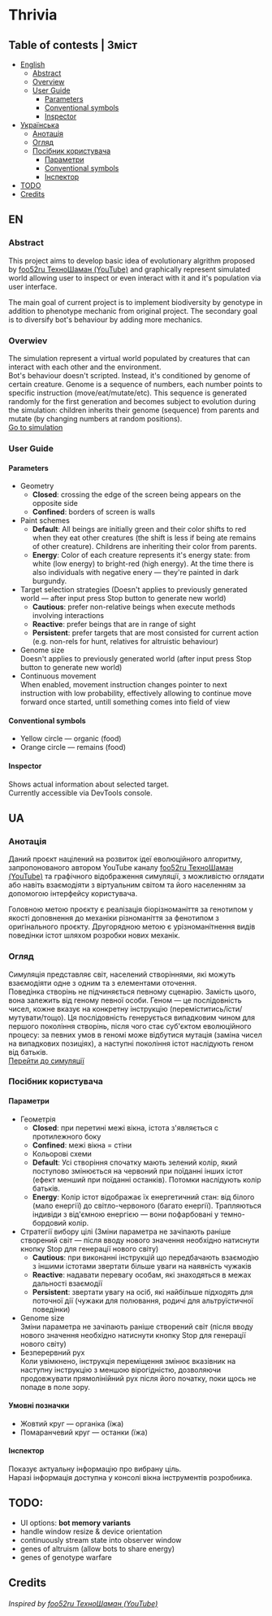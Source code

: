 # Thrivia

## Table of contests | Зміст
- [English](#en)
	- [Abstract](#abstract)
	- [Overview](#overwiev)
	- [User Guide](#user-guide)
		- [Parameters](#parameters)
		- [Conventional symbols](#conventional-symbols)
		- [Inspector](#inspector)
- [Українська](#ua)
	- [Анотація](#анотація)
	- [Огляд](#огляд)
	- [Посібник користувача](#посібник-користувача)
		- [Параметри](#параметри)
		- [Conventional symbols](#умовні-позначки)
		- [Інспектор](#інспектор)
- [TODO](#todo)
- [Credits](#credits)

## EN
### Abstract
This project aims to develop basic idea of evolutionary algrithm proposed by [foo52ru ТехноШаман (YouTube)](https://www.youtube.com/c/foo52ru) and graphically represent simulated world allowing user to inspect or even interact with it and it's population via user interface.

The main goal of current project is to implement biodiversity by genotype in addition to phenotype mechanic from original project. 
The secondary goal is to diversify bot's behaviour by adding more mechanics.

### Overwiev
The simulation represent a virtual world populated by creatures that can interact with each other and the environment.  
Bot's behaviour doesn't scripted. Instead, it's conditioned by genome of certain creature. Genome is a sequence of numbers,
each number points to specific instruction (move/eat/mutate/etc). This sequence is generated randomly for the first generation
and becomes subject to evolution during the simulation: children inherits their genome (sequence) from parents and mutate (by changing numbers at random positions).  
[Go to simulation](https://muramatkuskov.github.io/Thrivia/)


### User Guide
#### Parameters
- Geometry
	- **Closed**: crossing the edge of the screen being appears on the opposite side
	- **Confined**: borders of screen is walls
- Paint schemes
	- **Default**: All beings are initially green and their color shifts to red when they eat other creatures (the shift is less if being ate remains of other creature). Childrens are inheriting their color from parents.
	- **Energy**: Color of each creature represents it's energy state: from white (low energy) to bright-red (high energy). At the time there is also individuals with negative enery — they're painted in dark burgundy.
- Target selection strategies (Doesn't applies to previously generated world — after input press Stop button to generate new world)
	- **Cautious**: prefer non-relative beings when execute methods involving interactions
	- **Reactive**: prefer beings that are in range of sight
	- **Persistent**: prefer targets that are most consisted for current action (e.g. non-rels for hunt, relatives for altruistic behaviour)
- Genome size  
	Doesn't applies to previously generated world (after input press Stop button to generate new world)
- Continuous movement  
	When enabled, movement instruction changes pointer to next instruction with low probability,
	effectively allowing to continue move forward once started,
	untill something comes into field of view

#### Conventional symbols
- Yellow circle — organic (food)  
- Orange circle — remains (food)

#### Inspector
Shows actual information about selected target.  
Currently accessible via DevTools console.

## UA
### Анотація
Даний проєкт націлений на розвиток ідеї еволюційного алгоритму, запропонованого автором YouTube каналу [foo52ru ТехноШаман (YouTube)](https://www.youtube.com/c/foo52ru) та графічного відображення симуляції, з можливістю оглядати або навіть взаємодіяти з віртуальним світом та його населенням за допомогою інтерфейсу користувача.

Головною метою проєкту є реалізація біорізноманіття за генотипом у якості доповнення до механіки різноманіття за фенотипом з оригінального проєкту.
Другорядною метою є урізноманітнення видів поведінки істот шляхом розробки нових механік.

### Огляд
Симуляція представляє світ, населений створіннями, які можуть взаємодіяти одне з одним та з елементами оточення.  
Поведінка створінь не підчиняється певному сценарію. Замість цього, вона залежить від геному певної особи. Геном — це
послідовність чисел, кожне вказує на конкретну інструкцію (переміститись/їсти/мутувати/тощо). Ця послідовність генерується випадковим чином
для першого покоління створінь, після чого стає суб'єктом еволюційного процесу: за певних умов в геномі може відбутися мутація (заміна чисел на випадкових позиціях),
а наступні покоління істот наслідують геном від батьків.  
[Перейти до симуляції](https://muramatkuskov.github.io/Thrivia/)

### Посібник користувача
#### Параметри
- Геометрія
	- **Closed**: при перетині межі вікна, істота з'являється с протилежного боку
	- **Confined**: межі вікна = стіни
	- Кольорові схеми
	- **Default**: Усі створіння спочатку мають зелений колір, який поступово змінюється на червоний при поїданні інших істот (ефект менший при поїданні останків). Потомки наслідують колір батьків.
	- **Energy**: Колір істот відображає їх енергетичний стан: від білого (мало енергії) до світло-червоного (багато енергії). Трапляються індивіди з від'ємною енергією — вони пофарбовані у темно-бордовий колір.
- Стратегії вибору цілі (Зміни параметра не зачіпають раніше створений світ — після вводу нового значення необхідно натиснути кнопку Stop для генерації нового світу)
	- **Cautious**: при виконанні інструкцій що передбачають взаємодію з іншими істотами звертати більше уваги на наявність чужаків
	- **Reactive**: надавати перевагу особам, які знаходяться в межах дальності взаємодії
	- **Persistent**: звертати увагу на осіб, які найбільше підходять для поточної дії (чужаки для полювання, родичі для альтруїстичної поведінки)
- Genome size  
	Зміни параметра не зачіпають раніше створений світ (після вводу нового значення необхідно натиснути кнопку Stop для генерації нового світу)
- Безперервний рух  
	Коли увімкнено, інструкція переміщення змінює вказівник на наступну інструкцію
	з меншою вірогідністю, дозволяючи продовжувати прямолінійний рух після його початку,
	поки щось не попаде в поле зору.

#### Умовні позначки
- Жовтий круг — органіка (їжа)  
- Помаранчевий круг — останки (їжа)

#### Інспектор
Показує актуальну інформацію про вибрану ціль.  
Наразі інформація доступна у консолі вікна інструментів розробника.

## TODO:
- UI options: **bot memory variants**
- handle window resize & device orientation
- continuously stream state into observer window
- genes of altruism (allow bots to share energy)
- genes of genotype warfare 



## Credits
###### Inspired by [foo52ru ТехноШаман (YouTube)](https://www.youtube.com/c/foo52ru)